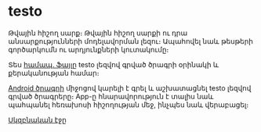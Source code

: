 # testo

Թվային հիշող սարք։ Թվային հիշող սարքի ու դրա անսարքությունների մոդելավորման լեզու։ Ապահովել նաև թեսթերի գործարկումն ու արդյունքների կուտակումը։

Տես [համապ․ ֆայլը](Discussion.md) testo լեզվով գրված ծրագրի օրինակի և քերականության համար։

[Android ծրագրի](demo/app_release.apk) միջոցով կարելի է գրել և աշխատացնել testo լեզվով գրված ծրագրերը։ App-ը հնարավորություն է տալիս նաև պահպանել
հեռախոսի հիշողության մեջ, ինչպես նաև վերաբացել։ 

[Սկզբնական էջը](demo/demo_1.jpg)
